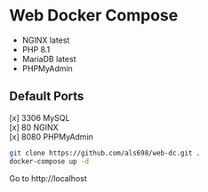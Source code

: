 # Web Docker Compose

- NGINX latest
- PHP 8.1
- MariaDB latest
- PHPMyAdmin

## Default Ports

[x] 3306 MySQL  
[x] 80 NGINX  
[x] 8080 PHPMyAdmin  

```sh
git clone https://github.com/als698/web-dc.git .
docker-compose up -d
```

Go to http://localhost
